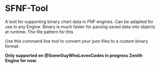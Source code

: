 # SFNF-Tool
A tool for supporting binary chart data in FNF engines. Can be adapted for use in any Engine. 
Binary is much faster for parsing saved data into objects at runtime. The file pattern for this 

Use this command line tool to convert your json files to a custom  binary format. 

**Only supported on @SomeGuyWhoLovesCodes in progress Zenith Engine for now.**
